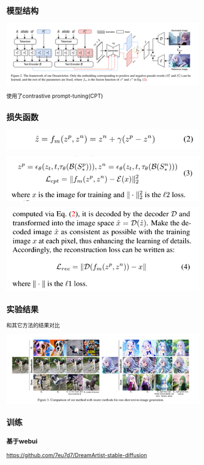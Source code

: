## 模型结构

![](img/Pasted%20image%2020221205232939.png)

使用了contrastive prompt-tuning(CPT)

## 损失函数

![](img/Pasted%20image%2020221210152654.png)

![](img/Pasted%20image%2020221210152449.png)

![](img/Pasted%20image%2020221210152715.png)

## 实验结果
和其它方法的结果对比

![](img/Pasted%20image%2020221210151955.png)

## 训练

### 基于webui
https://github.com/7eu7d7/DreamArtist-stable-diffusion



